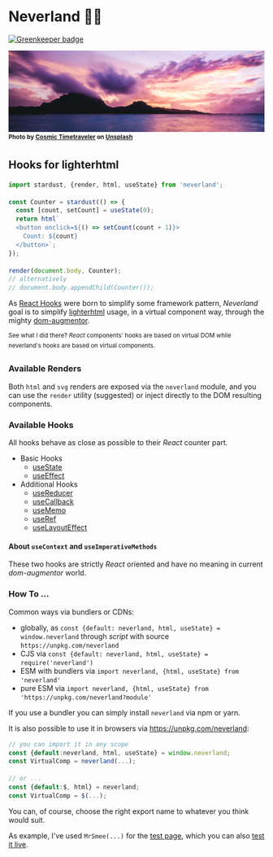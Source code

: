 # Neverland 🌈🦄

[![Greenkeeper badge](https://badges.greenkeeper.io/WebReflection/neverland.svg)](https://greenkeeper.io/)

![Cosmic Timetraveler](img/cosmic-timetraveler-unsplash-1080.jpg)
<sup>**Photo by [Cosmic Timetraveler](https://unsplash.com/photos/1rmtbFGjIBs?utm_source=unsplash&utm_medium=referral&utm_content=creditCopyText) on [Unsplash](https://unsplash.com/search/photos/island?utm_source=unsplash&utm_medium=referral&utm_content=creditCopyText)**</sup>

## Hooks for lighterhtml

```js
import stardust, {render, html, useState} from 'neverland';

const Counter = stardust(() => {
  const [count, setCount] = useState(0);
  return html`
  <button onclick=${() => setCount(count + 1)}>
    Count: ${count}
  </button>`;
});

render(document.body, Counter);
// alternatively
// document.body.appendChild(Counter());
```

As [React Hooks](https://reactjs.org/docs/hooks-intro.html) were born to simplify some framework pattern, _Neverland_ goal is to simplify [lighterhtml](https://github.com/WebReflection/lighterhtml) usage, in a virtual component way, through the mighty [dom-augmentor](https://github.com/WebReflection/dom-augmentor).

<sup>See what I did there? _React_ components' hooks are based on virtual DOM while neverland's hooks are based on virtual components.</sup>


### Available Renders

Both `html` and `svg` renders are exposed via the `neverland` module, and you can use the `render` utility (suggested) or inject directly to the DOM resulting components.


### Available Hooks

All hooks behave as close as possible to their _React_ counter part.

  * Basic Hooks
    * [useState](https://reactjs.org/docs/hooks-reference.html#usestate)
    * [useEffect](https://reactjs.org/docs/hooks-reference.html#useeffect)
  * Additional Hooks
    * [useReducer](https://reactjs.org/docs/hooks-reference.html#usereducer)
    * [useCallback](https://reactjs.org/docs/hooks-reference.html#usecallback)
    * [useMemo](https://reactjs.org/docs/hooks-reference.html#usememo)
    * [useRef](https://reactjs.org/docs/hooks-reference.html#useref)
    * [useLayoutEffect](https://reactjs.org/docs/hooks-reference.html#uselayouteffect)


#### About `useContext` and `useImperativeMethods`

These two hooks are strictly _React_ oriented and have no meaning in current _dom-augmentor_ world.


### How To ...

Common ways via bundlers or CDNs:

  * globally, as `const {default: neverland, html, useState} = window.neverland` through _script_ with source `https://unpkg.com/neverland`
  * CJS via `const {default: neverland, html, useState} = require('neverland')`
  * ESM with bundlers via `import neverland, {html, useState} from 'neverland'`
  * pure ESM via `import neverland, {html, useState} from 'https://unpkg.com/neverland?module'`

If you use a bundler you can simply install `neverland` via npm or yarn.

It is also possible to use it in browsers via https://unpkg.com/neverland:

```js
// you can import it in any scope
const {default:neverland, html, useState} = window.neverland;
const VirtualComp = neverland(...);

// or ...
const {default:$, html} = neverland;
const VirtualComp = $(...);
```

You can, of course, choose the right export name to whatever you think would suit.

As example, I've used `MrSmee(...)` for the [test page](test/test.js), which you can also [test it live](https://webreflection.github.io/neverland/test/).
